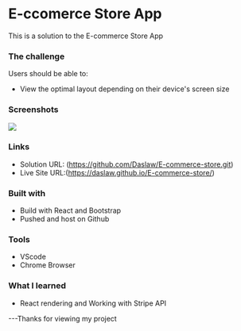# E-ccomerce Store App

This is a solution to the E-commerce Store App

### The challenge

Users should be able to:

- View the optimal layout depending on their device's screen size

### Screenshots

![](./)

### Links

- Solution URL: (https://github.com/Daslaw/E-commerce-store.git)
- Live Site URL:(https://daslaw.github.io/E-commerce-store/)

### Built with

- Build with React and Bootstrap 
- Pushed and host on Github
### Tools
- VScode
- Chrome Browser

### What I learned

- React rendering and Working with Stripe API

---Thanks for viewing my project